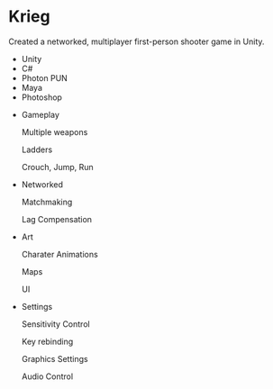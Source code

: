 # Krieg
Created a networked, multiplayer first-person shooter game in Unity.
- Unity
- C#
- Photon PUN
- Maya
- Photoshop

* Gameplay

  Multiple weapons

  Ladders

  Crouch, Jump, Run

* Networked

  Matchmaking

  Lag Compensation

* Art

  Charater Animations

  Maps

  UI

* Settings

  Sensitivity Control

  Key rebinding

  Graphics Settings

  Audio Control
